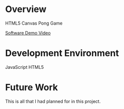 # Overview

HTML5 Canvas Pong Game

[Software Demo Video](http://youtube.link.goes.here)

# Development Environment

JavaScript 
HTML5 

# Future Work

This is all that I had planned for in this project.